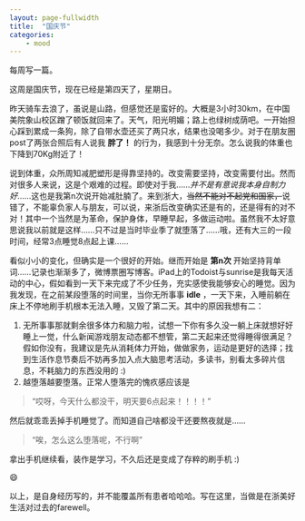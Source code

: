 ```yaml
---
layout: page-fullwidth
title:  "国庆节"
categories:
    - mood
---
```



每周写一篇。

这周是国庆节，现在已经是第四天了，星期日。

昨天骑车去浪了，虽说是山路，但感觉还是蛮好的。大概是3小时30km，在中国美院象山校区蹭了顿饭就回来了。天气，阳光明媚；路上也绿树成荫吧。一开始担心踩到累成一条狗，除了自带水壶还买了两只水，结果也没喝多少。对于在朋友圈post了两张合照后有人说我 **胖了！** 的行为，我感到十分无奈。怎么说我的体重也下降到70Kg附近了！

说到体重，众所周知减肥塑形是得靠坚持的。改变需要坚持，改变需要付出。然而对很多人来说，这是个艰难的过程。即使对于我……*并不是有意说我本身自制力好*……这也是我第n次说开始减肚腩了。来到浙大，~~当然不能对不起党和国家，~~说错了，不能辜负家人与朋友，可以说，来浙后改变确实还是有的，还是得有的对不对！其中一个当然是为革命，保护身体，早睡早起，多做运动啦。虽然我不太好意思说我以前就是这样……只不过是当时毕业季了就堕落了……哦，还有大三的一段时间，经常3点睡觉8点起上课……

看似小小的变化，但确实是一个很好的开始。继而开始是 **第n次** 开始坚持背单词……记录也渐渐多了，微博票圈写博客。iPad上的Todoist与sunrise是我每天活动的中心，假如看到一天下来完成了不少任务，充实感使我能够安心的睡觉。因为我发现，在之前某段堕落的时间里，当你无所事事 **idle** ，一天下来，入睡前躺在床上不停地刷手机根本无法入睡，又毁了第二天。其中的原因我想有二：

1. 无所事事那就剩余很多体力和脑力啦，试想一下你有多久没一躺上床就想好好睡上一觉，什么新闻游戏朋友动态都不想管，第二天起来还觉得睡得很满足？假如你没有，我建议是先从消耗体力开始，做做家务，运动是更好的选择；找到生活作息节奏后不妨再多加入点大脑思考活动，多读书，别看太多碎片信息，不耗脑力的东西没用的 :)
2. 越堕落越要堕落。正常人堕落完的愧疚感应该是

> “哎呀，今天什么都没干，明天要6点起来！！！！”

然后就乖乖丢掉手机睡觉了。而知道自己啥都没干还要熬夜就是……
> “唉，怎么这么堕落呢，不行啊”

拿出手机继续看，装作是学习，不久后还是变成了存粹的刷手机 :)




:smile:


以上，是自身经历写的，并不能覆盖所有患者哈哈哈。写在这里，当做是在浙美好生活对过去的farewell。

